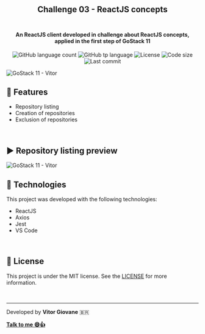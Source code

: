<h2 align="center">
    <br>
    <br>
    Challenge 03 - ReactJS concepts
    <br>
    <br>  
</h2>
<h4 align="center">An ReactJS client developed in challenge about ReactJS concepts, applied in the first step of GoStack 11</h4>
<p align="center">
  <img alt="GitHub language count" src="https://img.shields.io/github/languages/count/vitorgiovane/gostack11-challenge-02-node.js-concepts?color=%2304D361">
  <img alt="GitHub tp language" src="https://img.shields.io/github/languages/top/vitorgiovane/gostack11-challenge-02-node.js-concepts">
  <img alt="License" src="https://img.shields.io/badge/license-MIT-%2304D361">
  <img alt="Code size" src="https://img.shields.io/github/languages/code-size/vitorgiovane/gostack11-challenge-02-node.js-concepts">
  <img alt="Last commit" src="https://img.shields.io/github/last-commit/vitorgiovane/gostack11-challenge-02-node.js-concepts">
</p>

<img alt="GoStack 11 - Vitor" src="https://res.cloudinary.com/vitorgiovane/image/upload/v1586588476/GoStack%2011/79037498-06fa2380-7ba8-11ea-96d1-6d039f72f0cf_ikydr4.png" />  

<br>

## :gem: Features
- Repository listing
- Creation of repositories
- Exclusion of repositories

<br>

## :arrow_forward: Repository listing preview
<img alt="GoStack 11 - Vitor" src="https://res.cloudinary.com/vitorgiovane/image/upload/v1587605205/GoStack%2011/repo_list_gfxqlz.png" />

<br>

## :rocket: Technologies
This project was developed with the following technologies:

- ReactJS
- Axios
- Jest
- VS Code

<br>

## :page_with_curl: License
This project is under the MIT license. See the [LICENSE](https://github.com/vitorgiovane/gostack11-challenge-03-reactjs-concepts/blob/master/LICENSE) for more information.

<br>

---
Developed by **Vitor Giovane** <span>&#x1f1e7;&#x1f1f7;</span>

**[Talk to me :smile::thumbsup:](https://www.linkedin.com/in/vitorgiovane)** 
